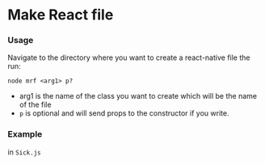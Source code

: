 # Make React file

### Usage
Navigate to the directory where you want to create a react-native file the run:

```console 
node mrf <arg1> p? 
```

* arg1 is the name of the class you want to create which will be the name of the file
* `p` is optional and will send props to the constructor if you write.


### Example
in `Sick.js`

